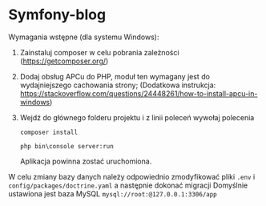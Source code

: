 # Symfony-blog

Wymagania wstępne (dla systemu Windows):

1. Zainstaluj composer w celu pobrania zależności
    (https://getcomposer.org/)

1. Dodaj obsług APCu do PHP, moduł ten wymagany jest do wydajniejszego cachowania strony;
    (Dodatkowa instrukcja: https://stackoverflow.com/questions/24448261/how-to-install-apcu-in-windows)

2. Wejdź do głównego folderu projektu i z linii poleceń wywołaj polecenia

    ``composer install``
    
    ``php bin\console server:run``
    
   Aplikacja powinna zostać uruchomiona.
   
W celu zmiany bazy danych należy odpowiednio zmodyfikować pliki ``.env`` i ``config/packages/doctrine.yaml`` a następnie dokonać migracji
Domyślnie ustawiona jest baza MySQL
``mysql://root:@127.0.0.1:3306/app``
